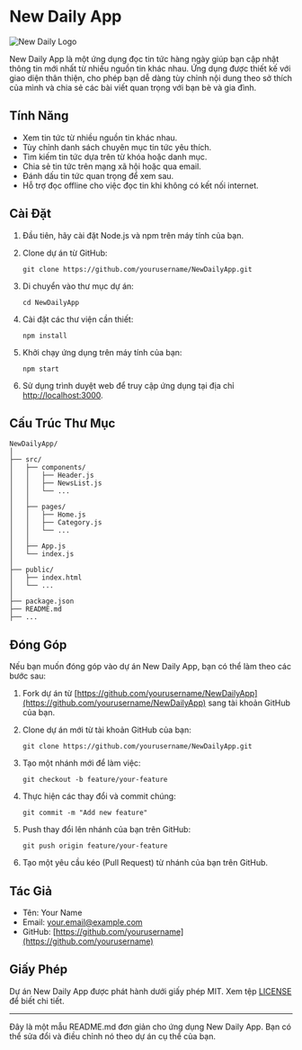# New Daily App

![New Daily Logo](logo.png)

New Daily App là một ứng dụng đọc tin tức hàng ngày giúp bạn cập nhật thông tin mới nhất từ nhiều nguồn tin khác nhau. Ứng dụng được thiết kế với giao diện thân thiện, cho phép bạn dễ dàng tùy chỉnh nội dung theo sở thích của mình và chia sẻ các bài viết quan trọng với bạn bè và gia đình.

## Tính Năng

- Xem tin tức từ nhiều nguồn tin khác nhau.
- Tùy chỉnh danh sách chuyên mục tin tức yêu thích.
- Tìm kiếm tin tức dựa trên từ khóa hoặc danh mục.
- Chia sẻ tin tức trên mạng xã hội hoặc qua email.
- Đánh dấu tin tức quan trọng để xem sau.
- Hỗ trợ đọc offline cho việc đọc tin khi không có kết nối internet.

## Cài Đặt

1. Đầu tiên, hãy cài đặt Node.js và npm trên máy tính của bạn.
2. Clone dự án từ GitHub:

   ```
   git clone https://github.com/yourusername/NewDailyApp.git
   ```

3. Di chuyển vào thư mục dự án:

   ```
   cd NewDailyApp
   ```

4. Cài đặt các thư viện cần thiết:

   ```
   npm install
   ```

5. Khởi chạy ứng dụng trên máy tính của bạn:

   ```
   npm start
   ```

6. Sử dụng trình duyệt web để truy cập ứng dụng tại địa chỉ [http://localhost:3000](http://localhost:3000).

## Cấu Trúc Thư Mục

```
NewDailyApp/
│
├── src/
│   ├── components/
│   │   ├── Header.js
│   │   ├── NewsList.js
│   │   └── ...
│   │
│   ├── pages/
│   │   ├── Home.js
│   │   ├── Category.js
│   │   └── ...
│   │
│   ├── App.js
│   └── index.js
│
├── public/
│   ├── index.html
│   └── ...
│
├── package.json
├── README.md
├── ...
```

## Đóng Góp

Nếu bạn muốn đóng góp vào dự án New Daily App, bạn có thể làm theo các bước sau:

1. Fork dự án từ [https://github.com/yourusername/NewDailyApp](https://github.com/yourusername/NewDailyApp) sang tài khoản GitHub của bạn.

2. Clone dự án mới từ tài khoản GitHub của bạn:

   ```
   git clone https://github.com/yourusername/NewDailyApp.git
   ```

3. Tạo một nhánh mới để làm việc:

   ```
   git checkout -b feature/your-feature
   ```

4. Thực hiện các thay đổi và commit chúng:

   ```
   git commit -m "Add new feature"
   ```

5. Push thay đổi lên nhánh của bạn trên GitHub:

   ```
   git push origin feature/your-feature
   ```

6. Tạo một yêu cầu kéo (Pull Request) từ nhánh của bạn trên GitHub.

## Tác Giả

- Tên: Your Name
- Email: your.email@example.com
- GitHub: [https://github.com/yourusername](https://github.com/yourusername)

## Giấy Phép

Dự án New Daily App được phát hành dưới giấy phép MIT. Xem tệp [LICENSE](LICENSE) để biết chi tiết.

---

Đây là một mẫu README.md đơn giản cho ứng dụng New Daily App. Bạn có thể sửa đổi và điều chỉnh nó theo dự án cụ thể của bạn.
